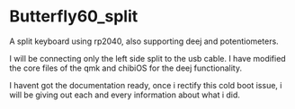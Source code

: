 # Butterfly60_split
A split keyboard using rp2040, also supporting deej and potentiometers.


I will be connecting only the left side split to the usb cable.
I have modified the core files of the qmk and chibiOS for the deej functionality.

I havent got the documentation ready, once i rectify this cold boot issue, i will be giving out each and every information about what i did.
